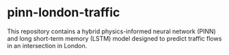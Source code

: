 # pinn-london-traffic
This repository contains a hybrid physics-informed neural network (PINN) and long short-term memory (LSTM) model designed to predict traffic flows in an intersection in London.
